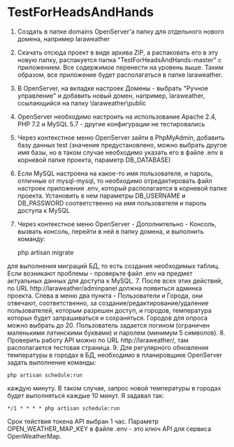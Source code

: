 # TestForHeadsAndHands

1. Создать в папке domains OpenServer'а папку для отдельного нового домена, например laraweather
2. Скачать отсюда проект в виде архива ZIP, а распаковать его в эту новую папку, распакуется папка "TestForHeadsAndHands-master" с приложением. Все содержимое перенести на уровень выше. Таким образом, все приложение будет располагаться в папке laraweather.
3. В OpenServer, на вкладке настроек Домены - выбрать "Ручное управление" и добавить новый домен, например, laraweather, ссылающийся на папку \laraweather\public
4. OpenServer необходимо настроить на использование Apache 2.4, PHP 7.2 и MySQL 5.7 - другие конфигурации не тестировались
5. Через контекстное меню OpenServer зайти в PhpMyAdmin, добавить базу данных test (значение предустановлено, можно выбрать другое имя базы, но в таком случае необходимо указать его в файле .env в корневой папке проекта, параметр DB_DATABASE)
5. Если MySQL настроена на какое-то имя пользователя, и пароль, отличные от mysql-mysql, то необходимо отредактировать файл настроек приложения .env, который располагается в корневой папке проекта. Установить в нем параметры DB_USERNAME и DB_PASSWORD соответственно на имя пользователя и пароль доступа к MySQL
6. Через контекстное меню OpenServer - Дополнительно - Консоль, вызвать консоль, перейти в ней в папку домена, и выполнить команду:
    
    php artisan migrate

для выполнения миграций БД, то есть создания необходимых таблиц. Если возникают проблемы - проверьте файл .env на предмет актуальных данных для доступа к MySQL.
7. После всех этих действий, по URL http://laraweather/adminpanel должна появиться админка проекта. Слева в меню два пункта - Пользователи и Города, они отвечают, соответственно, за создание/редактирование/удаление пользователей, которым разрешен доступ, и городов, температура которых будет запрашиваться и сохраняться. Городов для опроса можно выбрать до 20. Пользователь задается логином (ограничен маленькими латинскими буквами) и паролем (минимум 5 символов).
8. Проверить работу API можно по URL http://laraweather/, там располагается тестовая страница.
9. Для регулярного обновления температуры в городах в БД, необходимо в планировщике OpenServer задать выполнение команды:

    php artisan schedule:run
    
каждую минуту. В таком случае, запрос новой температуры в городах будет выполняться каждые 10 минут. Я задавал так:
    
    */1 * * * * php artisan schedule:run
    
Срок тействия токена API выбран 1 час.
Параметр OPEN_WEATHER_MAP_KEY в файле .env - это ключ API для сервиса OpenWeatherMap.
